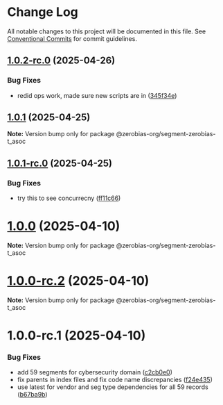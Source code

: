 # Change Log

All notable changes to this project will be documented in this file.
See [Conventional Commits](https://conventionalcommits.org) for commit guidelines.

## [1.0.2-rc.0](https://github.com/zerobias-org/segment/compare/@zerobias-org/segment-zerobias-t_asoc@1.0.1...@zerobias-org/segment-zerobias-t_asoc@1.0.2-rc.0) (2025-04-26)


### Bug Fixes

* redid ops work, made sure new scripts are in ([345f34e](https://github.com/zerobias-org/segment/commit/345f34ec926029dc141943b3e321676adb4a2888))





## [1.0.1](https://github.com/zerobias-org/segment/compare/@zerobias-org/segment-zerobias-t_asoc@1.0.1-rc.0...@zerobias-org/segment-zerobias-t_asoc@1.0.1) (2025-04-25)

**Note:** Version bump only for package @zerobias-org/segment-zerobias-t_asoc





## [1.0.1-rc.0](https://github.com/zerobias-org/segment/compare/@zerobias-org/segment-zerobias-t_asoc@1.0.0...@zerobias-org/segment-zerobias-t_asoc@1.0.1-rc.0) (2025-04-25)


### Bug Fixes

* try this to see concurrecny ([ff11c66](https://github.com/zerobias-org/segment/commit/ff11c66d67cb9f185098fd640d4139178d29ae22))





# [1.0.0](https://github.com/zerobias-org/segment/compare/@zerobias-org/segment-zerobias-t_asoc@1.0.0-rc.2...@zerobias-org/segment-zerobias-t_asoc@1.0.0) (2025-04-10)

**Note:** Version bump only for package @zerobias-org/segment-zerobias-t_asoc





# [1.0.0-rc.2](https://github.com/zerobias-org/segment/compare/@zerobias-org/segment-zerobias-t_asoc@1.0.0-rc.1...@zerobias-org/segment-zerobias-t_asoc@1.0.0-rc.2) (2025-04-10)

**Note:** Version bump only for package @zerobias-org/segment-zerobias-t_asoc





# 1.0.0-rc.1 (2025-04-10)


### Bug Fixes

* add 59 segments for cybersecurity domain ([c2cb0e0](https://github.com/zerobias-org/segment/commit/c2cb0e0c1f1eabb51d7f5a6ae6db98c1516fcdbe))
* fix parents in index files and fix code name discrepancies ([f24e435](https://github.com/zerobias-org/segment/commit/f24e4352453caaa05074cc6bb66ee8ed21a4f11d))
* use latest for vendor and seg type dependencies for all 59 records ([b67ba9b](https://github.com/zerobias-org/segment/commit/b67ba9bed7a90fad3b084161ebc603b5b35214b8))
